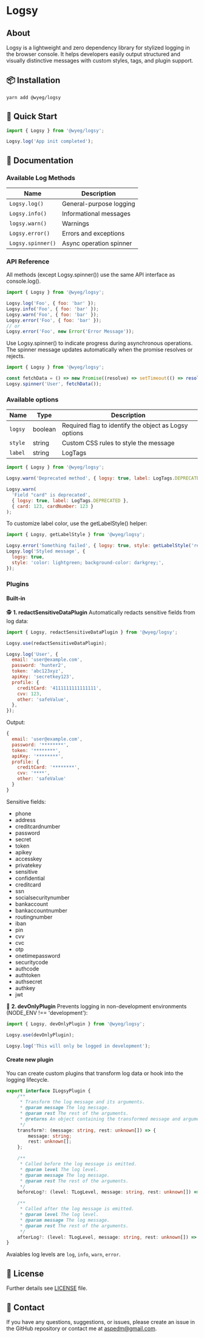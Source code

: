# Logsy

## About
Logsy is a lightweight and zero dependency library for stylized logging in the browser console. It helps developers easily output structured and visually distinctive messages with custom styles, tags, and plugin support.

## 📦 Installation
```sh
yarn add @wyeg/logsy
```

## 🚀 Quick Start
```js
import { Logsy } from '@wyeg/logsy';

Logsy.log('App init completed');
```

## 📕 Documentation
### Available Log Methods
| Name             | Description                   |
|------------------|-------------------------------|
|`Logsy.log()`     | General-purpose logging       |
|`Logsy.info()`    | Informational messages        |
|`logsy.warn()`    | Warnings                      |
|`Logsy.error()`   | Errors and exceptions         |
|`Logsy.spinner()` | Async operation spinner       |

### API Reference
All methods (except Logsy.spinner()) use the same API interface as console.log().

```js
import { Logsy } from '@wyeg/logsy';

Logsy.log('Foo', { foo: 'bar' });
Logsy.info('Foo', { foo: 'bar' });
Logsy.warn('Foo', { foo: 'bar' });
Logsy.error('Foo', { foo: 'bar' }); 
// or 
Logsy.error('Foo', new Error('Error Message'));
```

Use Logsy.spinner() to indicate progress during asynchronous operations. The spinner message updates automatically when the promise resolves or rejects.
```js
import { Logsy } from '@wyeg/logsy';

const fetchData = () => new Promise((resolve) => setTimeout(() => resolve({ user: 'Tom' }), 2000));
Logsy.spinner('User', fetchData());
```

### Available options
| Name          | Type              | Description                                            |
|---------------|-------------------|--------------------------------------------------------|
|`logsy`        | boolean           | Required flag to identify the object as Logsy options  |
|`style`        | string            | Custom CSS rules to style the message                  |
|`label`        | string | LogTags  | Predefined or custom label used to tag the message     |

```js
import { Logsy } from '@wyeg/logsy';

Logsy.warn('Deprecated method', { logsy: true, label: LogTags.DEPRECATED });

Logsy.warn(
  'Field "card" is deprecated',
  { logsy: true, label: LogTags.DEPRECATED },
  { card: 123, cardNumber: 123 }
);
```

To customize label color, use the getLabelStyle() helper:
```js
import { Logsy, getLabelStyle } from '@wyeg/logsy';

Logsy.error('Something failed', { logsy: true, style: getLabelStyle('red') });
Logsy.log('Styled message', {
  logsy: true,
  style: 'color: lightgreen; background-color: darkgrey;',
});
```

### Plugins
#### Built-in

🕵️ **1. redactSensitiveDataPlugin**
Automatically redacts sensitive fields from log data:

```js
import { Logsy, redactSensitiveDataPlugin } from '@wyeg/logsy';

Logsy.use(redactSensitiveDataPlugin);

Logsy.log('User', {
  email: 'user@example.com',
  password: 'hunter2',
  token: 'abc123xyz',
  apiKey: 'secretkey123',
  profile: {
    creditCard: '4111111111111111',
    cvv: 123,
    other: 'safeValue',
  },
});
```
Output:
```js
{
  email: 'user@example.com',
  password: '********',
  token: '********',
  apiKey: '********',
  profile: {
    creditCard: '********',
    cvv: '****',
    other: 'safeValue'
  }
}
```

Sensitive fields:
- phone
- address
- creditcardnumber
- password
- secret
- token
- apikey
- accesskey
- privatekey
- sensitive
- confidential
- creditcard
- ssn
- socialsecuritynumber
- bankaccount
- bankaccountnumber
- routingnumber
- iban
- pin
- cvv
- cvc
- otp
- onetimepassword
- securitycode
- authcode
- authtoken
- authsecret
- authkey
- jwt

🚧 **2. devOnlyPlugin**
Prevents logging in non-development environments (NODE_ENV !== 'development'):

```js
import { Logsy, devOnlyPlugin } from '@wyeg/logsy';

Logsy.use(devOnlyPlugin);

Logsy.log('This will only be logged in development');
```

#### Create new plugin
You can create custom plugins that transform log data or hook into the logging lifecycle.

```ts
export interface ILogsyPlugin {
    /**
     * Transform the log message and its arguments.
     * @param message The log message.
     * @param rest The rest of the arguments.
     * @returns An object containing the transformed message and arguments.
     */
    transform?: (message: string, rest: unknown[]) => {
        message: string;
        rest: unknown[];
    };

    /**
     * Called before the log message is emitted.
     * @param level The log level.
     * @param message The log message.
     * @param rest The rest of the arguments.
     */
    beforeLog?: (level: TLogLevel, message: string, rest: unknown[]) => void;

    /**
     * Called after the log message is emitted.
     * @param level The log level.
     * @param message The log message.
     * @param rest The rest of the arguments.
     */
    afterLog?: (level: TLogLevel, message: string, rest: unknown[]) => void;
}
```
Avaiables log levels are `log`, `info`, `warn`, `error`.

## 📜 License
Further details see [LICENSE](LICENSE) file.

## 📧 Contact
If you have any questions, suggestions, or issues, please create an issue in the GitHub repository or contact me at [aspedm@gmail.com](mailto:aspedm@gmail.com).
